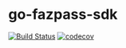 # go-fazpass-sdk
[![Build Status](https://github.com/anvarisy/go-fazpass-sdk/workflows/Run%20Tests/badge.svg?branch=master)](https://github.com/anvarisy/go-fazpass-sdk/actions?query=branch%3Amaster)
[![codecov](https://codecov.io/gh/anvarisy/go-fazpass-sdk/branch/master/graph/badge.svg)](https://codecov.io/gh/anvarisy/go-fazpass-sdk)